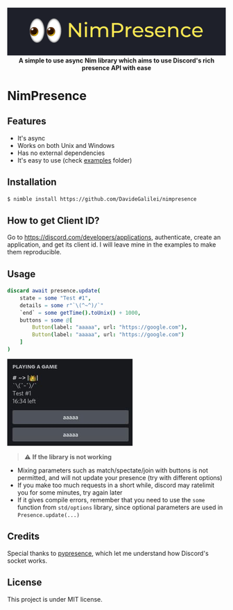 <p align="center">
    <a href="https://github.com/DavideGalilei/nimpresence">
        <img src="/assets/banner.png" alt="nimpresence banner" />
    </a>
    <br>
    <b>A simple to use async Nim library which aims to use Discord's rich presence API with ease</b>
</p>

# NimPresence

<a href="https://img.shields.io/badge/Made%20with-Nim-yellow?style=for-the-badge&logo=Nim" alt="Made with Nim"></a>

## Features
 - It's async
 - Works on both Unix and Windows
 - Has no external dependencies
 - It's easy to use (check [examples](/examples) folder)

## Installation
```bash
$ nimble install https://github.com/DavideGalilei/nimpresence
```

## How to get Client ID?
Go to https://discord.com/developers/applications, authenticate, create an application, and get its client id. I will leave mine in the examples to make them reproducible.

## Usage

```nim
discard await presence.update(
    state = some "Test #1",
    details = some r"`\(^~^)/`"
    `end` = some getTime().toUnix() + 1000,
    buttons = some @[
        Button(label: "aaaaa", url: "https://google.com"),
        Button(label: "aaaaa", url: "https://google.com")
    ]
)
```

<img src="/assets/example.jpg"></img>

> ⚠️ **If the library is not working**
 - Mixing parameters such as match/spectate/join with buttons is not permitted, and will not update your presence (try with different options)
 - If you make too much requests in a short while, discord may ratelimit you for some minutes, try again later
 - If it gives compile errors, remember that you need to use the `some` function from `std/options` library, since optional parameters are used in `Presence.update(...)`

## Credits
Special thanks to [pypresence](https://github.com/qwertyquerty/pypresence), which let me understand how Discord's socket works.

## License
This project is under MIT license.

